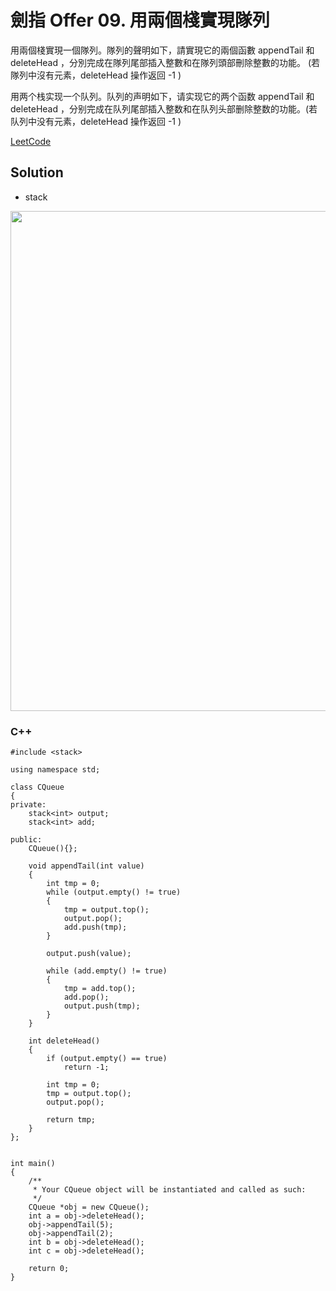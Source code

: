 # 劍指 Offer 09. 用兩個棧實現隊列
用兩個棧實現一個隊列。隊列的聲明如下，請實現它的兩個函數 appendTail 和 deleteHead ，分別完成在隊列尾部插入整數和在隊列頭部刪除整數的功能。
(若隊列中沒有元素，deleteHead 操作返回 -1 )

用两个栈实现一个队列。队列的声明如下，请实现它的两个函数 appendTail 和 deleteHead ，分别完成在队列尾部插入整数和在队列头部删除整数的功能。(若队列中没有元素，deleteHead 操作返回 -1 )

[LeetCode](https://leetcode-cn.com/problems/yong-liang-ge-zhan-shi-xian-dui-lie-lcof)

## Solution  
* stack

<img src="img/739.gif" width = "800"/>

### C++

```
#include <stack>

using namespace std;

class CQueue
{
private:
    stack<int> output;
    stack<int> add;

public:
    CQueue(){};

    void appendTail(int value)
    {
        int tmp = 0;
        while (output.empty() != true)
        {
            tmp = output.top();
            output.pop();
            add.push(tmp);
        }

        output.push(value);

        while (add.empty() != true)
        {
            tmp = add.top();
            add.pop();
            output.push(tmp);
        }
    }

    int deleteHead()
    {
        if (output.empty() == true)
            return -1;
        
        int tmp = 0;
        tmp = output.top();
        output.pop();

        return tmp;
    }
};


int main()
{
    /**
     * Your CQueue object will be instantiated and called as such:
     */
    CQueue *obj = new CQueue();
    int a = obj->deleteHead();
    obj->appendTail(5);
    obj->appendTail(2);
    int b = obj->deleteHead();
    int c = obj->deleteHead();

    return 0;
}
```
